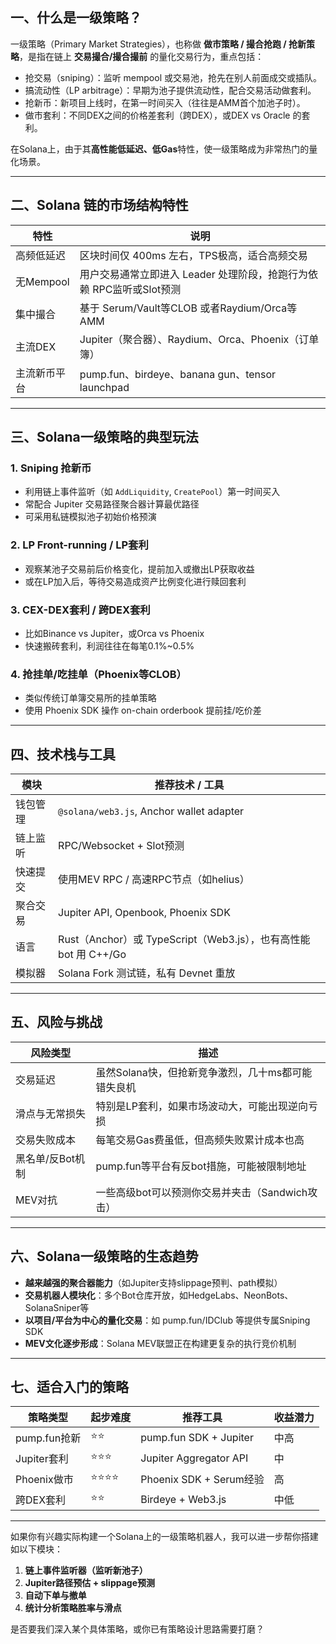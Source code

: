 ## 一、什么是一级策略？

一级策略（Primary Market Strategies），也称做 **做市策略 / 撮合抢跑 / 抢新策略**，是指在链上 **交易撮合/撮合撮前** 的量化交易行为，重点包括：

- 抢交易（sniping）：监听 mempool 或交易池，抢先在别人前面成交或插队。
- 搞流动性（LP arbitrage）：早期为池子提供流动性，配合交易活动做套利。
- 抢新币：新项目上线时，在第一时间买入（往往是AMM首个加池子时）。
- 做市套利：不同DEX之间的价格差套利（跨DEX），或DEX vs Oracle 的套利。

在Solana上，由于其**高性能低延迟、低Gas**特性，使一级策略成为非常热门的量化场景。

------

## 二、Solana 链的市场结构特性

| 特性         | 说明                                                         |
| ------------ | ------------------------------------------------------------ |
| 高频低延迟   | 区块时间仅 400ms 左右，TPS极高，适合高频交易                 |
| 无Mempool    | 用户交易通常立即进入 Leader 处理阶段，抢跑行为依赖 RPC监听或Slot预测 |
| 集中撮合     | 基于 Serum/Vault等CLOB 或者Raydium/Orca等AMM                 |
| 主流DEX      | Jupiter（聚合器）、Raydium、Orca、Phoenix（订单簿）          |
| 主流新币平台 | pump.fun、birdeye、banana gun、tensor launchpad              |

------

## 三、Solana一级策略的典型玩法

### 1. **Sniping 抢新币**

- 利用链上事件监听（如 `AddLiquidity`, `CreatePool`）第一时间买入
- 常配合 Jupiter 交易路径聚合器计算最优路径
- 可采用私链模拟池子初始价格预演

### 2. **LP Front-running / LP套利**

- 观察某池子交易前后价格变化，提前加入或撤出LP获取收益
- 或在LP加入后，等待交易造成资产比例变化进行赎回套利

### 3. **CEX-DEX套利 / 跨DEX套利**

- 比如Binance vs Jupiter，或Orca vs Phoenix
- 快速搬砖套利，利润往往在每笔0.1%~0.5%

### 4. **抢挂单/吃挂单（Phoenix等CLOB）**

- 类似传统订单簿交易所的挂单策略
- 使用 Phoenix SDK 操作 on-chain orderbook 提前挂/吃价差

------

## 四、技术栈与工具

| 模块     | 推荐技术 / 工具                                              |
| -------- | ------------------------------------------------------------ |
| 钱包管理 | `@solana/web3.js`, Anchor wallet adapter                     |
| 链上监听 | RPC/Websocket + Slot预测                                     |
| 快速提交 | 使用MEV RPC / 高速RPC节点（如helius）                        |
| 聚合交易 | Jupiter API, Openbook, Phoenix SDK                           |
| 语言     | Rust（Anchor）或 TypeScript（Web3.js），也有高性能 bot 用 C++/Go |
| 模拟器   | Solana Fork 测试链，私有 Devnet 重放                         |

------

## 五、风险与挑战

| 风险类型         | 描述                                               |
| ---------------- | -------------------------------------------------- |
| 交易延迟         | 虽然Solana快，但抢新竞争激烈，几十ms都可能错失良机 |
| 滑点与无常损失   | 特别是LP套利，如果市场波动大，可能出现逆向亏损     |
| 交易失败成本     | 每笔交易Gas费虽低，但高频失败累计成本也高          |
| 黑名单/反Bot机制 | pump.fun等平台有反bot措施，可能被限制地址          |
| MEV对抗          | 一些高级bot可以预测你交易并夹击（Sandwich攻击）    |

------

## 六、Solana一级策略的生态趋势

- **越来越强的聚合器能力**（如Jupiter支持slippage预判、path模拟）
- **交易机器人模块化**：多个Bot仓库开放，如HedgeLabs、NeonBots、SolanaSniper等
- **以项目/平台为中心的量化交易**：如 pump.fun/IDClub 等提供专属Sniping SDK
- **MEV文化逐步形成**：Solana MEV联盟正在构建更复杂的执行竞价机制

------

## 七、适合入门的策略

| 策略类型     | 起步难度 | 推荐工具                | 收益潜力 |
| ------------ | -------- | ----------------------- | -------- |
| pump.fun抢新 | ⭐⭐       | pump.fun SDK + Jupiter  | 中高     |
| Jupiter套利  | ⭐⭐⭐      | Jupiter Aggregator API  | 中       |
| Phoenix做市  | ⭐⭐⭐⭐     | Phoenix SDK + Serum经验 | 高       |
| 跨DEX套利    | ⭐⭐       | Birdeye + Web3.js       | 中低     |

------

如果你有兴趣实际构建一个Solana上的一级策略机器人，我可以进一步帮你搭建如以下模块：

1. **链上事件监听器（监听新池子）**
2. **Jupiter路径预估 + slippage预测**
3. **自动下单与撤单**
4. **统计分析策略胜率与滑点**

是否要我们深入某个具体策略，或你已有策略设计思路需要打磨？